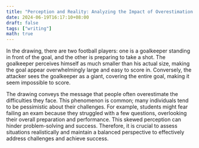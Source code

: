 ```yaml
---
title: "Perception and Reality: Analyzing the Impact of Overestimation and Underestimation"
date: 2024-06-19T16:17:10+08:00
draft: false
tags: ["writing"]
math: true
---
```


In the drawing, there are two football players: one is a goalkeeper standing in front of the goal, and the other is preparing to take a shot. The goalkeeper perceives himself as much smaller than his actual size, making the goal appear overwhelmingly large and easy to score in. Conversely, the attacker sees the goalkeeper as a giant, covering the entire goal, making it seem impossible to score.

The drawing conveys the message that people often overestimate the difficulties they face. This phenomenon is common; many individuals tend to be pessimistic about their challenges. For example, students might fear failing an exam because they struggled with a few questions, overlooking their overall preparation and performance. This skewed perception can hinder problem-solving and success. Therefore, it is crucial to assess situations realistically and maintain a balanced perspective to effectively address challenges and achieve success.
